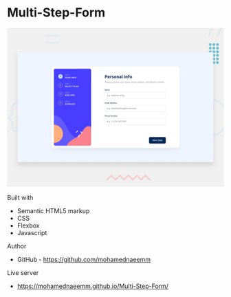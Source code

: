 # Multi-Step-Form

![Design preview for the Multi-Step-Form app](./desktop-preview.jpg)


Built with

- Semantic HTML5 markup
- CSS
- Flexbox
- Javascript

Author

- GitHub - https://github.com/mohamednaeemm

Live server

- https://mohamednaeemm.github.io/Multi-Step-Form/


